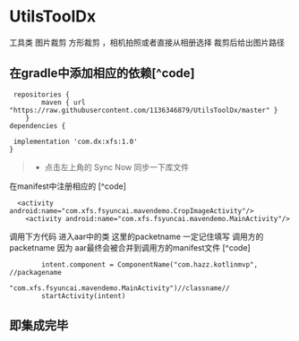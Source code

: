 # UtilsToolDx

工具类  图片裁剪 方形裁剪 ，相机拍照或者直接从相册选择  裁剪后给出图片路径


## 在gradle中添加相应的依赖[^code]

     repositories {
            maven { url "https://raw.githubusercontent.com/1136346879/UtilsToolDx/master" }
        }
    dependencies {

     implementation 'com.dx:xfs:1.0'
    }

> * 点击左上角的
    Sync Now
    同步一下库文件


  在manifest中注册相应的  [^code]
  
      <activity android:name="com.xfs.fsyuncai.mavendemo.CropImageActivity"/>
        <activity android:name="com.xfs.fsyuncai.mavendemo.MainActivity"/>
        
  调用下方代码 进入aar中的类
    这里的packetname 一定记住填写 调用方的packetname 因为 aar最终会被合并到调用方的manifest文件  [^code]
    
            intent.component = ComponentName("com.hazz.kotlinmvp", //packagename
                    "com.xfs.fsyuncai.mavendemo.MainActivity")//classname//
            startActivity(intent)
        
   ##     即集成完毕
